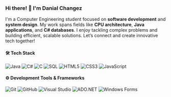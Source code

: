 ### Hi there! 👋 I'm Danial Changez

I'm a Computer Engineering student focused on **software development** and **system design**. My work spans fields like **CPU architecture**, **Java applications**, and **C# databases**. I enjoy tackling complex problems and building efficient, scalable solutions. Let’s connect and create innovative tech together!

#### 🛠 Tech Stack
![Java](https://img.shields.io/badge/Java-ED8B00?style=for-the-badge&logo=java&logoColor=white)
![C#](https://img.shields.io/badge/C%23-239120?style=for-the-badge&logo=c-sharp&logoColor=white)
![C](https://img.shields.io/badge/C-A8B9CC?style=for-the-badge&logo=c&logoColor=white)
![SQL](https://img.shields.io/badge/SQL-4479A1?style=for-the-badge&logo=MySQL&logoColor=white)
![HTML5](https://img.shields.io/badge/HTML5-E34F26?style=for-the-badge&logo=html5&logoColor=white)
![CSS3](https://img.shields.io/badge/CSS3-1572B6?style=for-the-badge&logo=css3&logoColor=white)
![JavaScript](https://img.shields.io/badge/JavaScript-F7DF1E?style=for-the-badge&logo=javascript&logoColor=black)

#### ⚙️ Development Tools & Frameworks
![Git](https://img.shields.io/badge/Git-F05032?style=for-the-badge&logo=git&logoColor=white)
![GitHub](https://img.shields.io/badge/GitHub-181717?style=for-the-badge&logo=github&logoColor=white)
![Visual Studio](https://img.shields.io/badge/Visual_Studio-5C2D91?style=for-the-badge&logo=visual%20studio&logoColor=white)
![ADO.NET](https://img.shields.io/badge/ADO.NET-007ACC?style=for-the-badge&logo=microsoft&logoColor=white)
![Windows Forms](https://img.shields.io/badge/Windows%20Forms-0078D6?style=for-the-badge&logo=windows&logoColor=white)

<!--- #### 📊 GitHub Stats
<!--- ![Danial's GitHub stats](https://github-readme-stats.vercel.app/api?username=Danial-Changez&show_icons=true&theme=radical)
